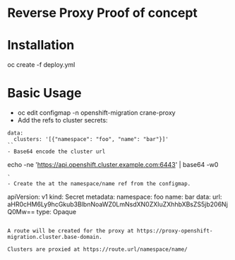 # Reverse Proxy Proof of concept

# Installation
oc create -f deploy.yml

# Basic Usage
- oc edit configmap -n openshift-migration crane-proxy
- Add the refs to cluster secrets:
```
data:
  clusters: '[{"namespace": "foo", "name": "bar"}]'
``
- Base64 encode the cluster url
```
echo -ne 'https://api.openshift.cluster.example.com:6443' | base64 -w0
```
`
- Create the at the namespace/name ref from the configmap.
```
apiVersion: v1
kind: Secret
metadata:
  namespace: foo
  name: bar
data:
  url: aHR0cHM6Ly9hcGkub3BlbnNoaWZ0LmNsdXN0ZXIuZXhhbXBsZS5jb206NjQ0Mw==
type: Opaque

```

A route will be created for the proxy at https://proxy-openshift-migration.cluster.base-domain.  
  
Clusters are proxied at https://route.url/namespace/name/  


